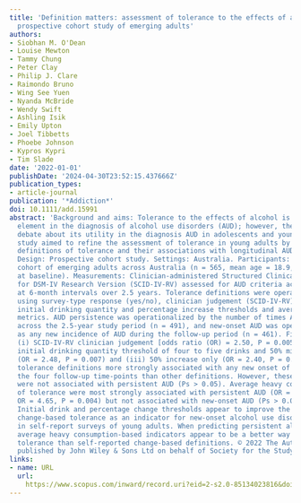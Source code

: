```yaml
---
title: 'Definition matters: assessment of tolerance to the effects of alcohol in a
  prospective cohort study of emerging adults'
authors:
- Siobhan M. O'Dean
- Louise Mewton
- Tammy Chung
- Peter Clay
- Philip J. Clare
- Raimondo Bruno
- Wing See Yuen
- Nyanda McBride
- Wendy Swift
- Ashling Isik
- Emily Upton
- Joel Tibbetts
- Phoebe Johnson
- Kypros Kypri
- Tim Slade
date: '2022-01-01'
publishDate: '2024-04-30T23:52:15.437666Z'
publication_types:
- article-journal
publication: '*Addiction*'
doi: 10.1111/add.15991
abstract: 'Background and aims: Tolerance to the effects of alcohol is an important
  element in the diagnosis of alcohol use disorders (AUD); however, there is ongoing
  debate about its utility in the diagnosis AUD in adolescents and young adults. This
  study aimed to refine the assessment of tolerance in young adults by testing different
  definitions of tolerance and their associations with longitudinal AUD outcomes.
  Design: Prospective cohort study. Settings: Australia. Participants: A contemporary
  cohort of emerging adults across Australia (n = 565, mean age = 18.9, range = 18–21
  at baseline). Measurements: Clinician-administered Structured Clinical Interview
  for DSM-IV Research Version (SCID-IV-RV) assessed for AUD criteria across five interviews,
  at 6-month intervals over 2.5 years. Tolerance definitions were operationalized
  using survey-type response (yes/no), clinician judgement (SCID-IV-RV), different
  initial drinking quantity and percentage increase thresholds and average heavy consumption
  metrics. AUD persistence was operationalized by the number of times AUD was present
  across the 2.5-year study period (n = 491), and new-onset AUD was operationalized
  as any new incidence of AUD during the follow-up period (n = 461). Findings: The
  (i) SCID-IV-RV clinician judgement [odds ratio (OR) = 2.50, P = 0.005], (ii) an
  initial drinking quantity threshold of four to five drinks and 50% minimum increase
  (OR = 2.48, P = 0.007) and (iii) 50% increase only (OR = 2.40, P = 0.005) were the
  tolerance definitions more strongly associated with any new onset of AUD throughout
  the four follow-up time-points than other definitions. However, these definitions
  were not associated with persistent AUD (Ps > 0.05). Average heavy consumption definitions
  of tolerance were most strongly associated with persistent AUD (OR = 6.66, P = 0.001;
  OR = 4.65, P = 0.004) but not associated with new-onset AUD (Ps > 0.05). Conclusions:
  Initial drink and percentage change thresholds appear to improve the efficacy of
  change-based tolerance as an indicator for new-onset alcohol use disorder diagnosis
  in self-report surveys of young adults. When predicting persistent alcohol use disorder,
  average heavy consumption-based indicators appear to be a better way to measure
  tolerance than self-reported change-based definitions. © 2022 The Authors. Addiction
  published by John Wiley & Sons Ltd on behalf of Society for the Study of Addiction.'
links:
- name: URL
  url: 
    https://www.scopus.com/inward/record.uri?eid=2-s2.0-85134023816&doi=10.1111%2fadd.15991&partnerID=40&md5=e2cb12a5d14e7c7df678504934a6af8f
---
```

